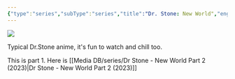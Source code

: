 ```yaml
---
{"type":"series","subType":"series","title":"Dr. Stone: New World","englishTitle":"Dr. Stone: New World","year":2023,"dataSource":"MALAPI","url":"https://myanimelist.net/anime/48549/Dr_Stone__New_World","id":48549,"genres":["Adventure","Comedy","Sci-Fi"],"studios":["TMS Entertainment"],"episodes":11,"duration":"24 min per ep","onlineRating":8.35,"actors":null,"image":"https://cdn.myanimelist.net/images/anime/1255/135158.jpg","released":true,"streamingServices":["Crunchyroll","Funimation","Netflix","Ani-One Asia"],"airing":true,"airedFrom":"06/04/2023","airedTo":"01/01/1970","watched":false,"lastWatched":"","personalRating":0,"tags":["mediaDB/tv/series"],"dg-publish":true,"status":"watched","permalink":"/media-db/series/dr-stone-new-world-2023/","dgPassFrontmatter":true,"noteIcon":"3","created":"2023-11-14T21:08:36.076+05:30","updated":"2023-12-15T03:50:04.565+05:30"}
---
```


<img src="https://cdn.myanimelist.net/images/anime/1255/135158.jpg">

Typical Dr.Stone anime, it's fun to watch and chill too.

This is part 1. Here is [[Media DB/series/Dr Stone - New World Part 2 (2023)\|Dr Stone - New World Part 2 (2023)]]